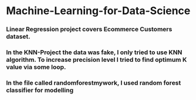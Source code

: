 # Machine-Learning-for-Data-Science
### Linear Regression project covers Ecommerce Customers dataset.
### In the KNN-Project the data was fake, I only tried to use KNN algorithm. To increase precision level I tried to find optimum K value via some loop.
### In the file called randomforestmywork, I used random forest classifier for modelling
